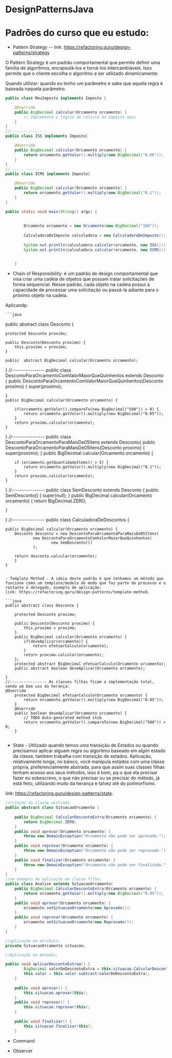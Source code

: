 


# DesignPatternsJava

# Padrões do curso que eu estudo:

- Pattern Strategy -- link: https://refactoring.guru/design-patterns/strategy

O Pattern Strategy é um padrão comportamental que permite definir uma família de algoritmos, encapsulá-los e torná-los intercambiáveis. Isso permite que o cliente escolha o algoritmo a ser utilizado dinamicamente.

Quando utilizar: quando eu tenho um parâmetro e sabe que aquela regra é baseada naquela parâmetro.

```java
public class MeuImposto implements Imposto {

    @Override
    public BigDecimal calcular(Orcamento orcamento) {
        // Implemente a lógica de cálculo do imposto aqui
    }
}
//----------------
public class ISS implements Imposto{

 	@Override
	public BigDecimal calcular(Orcamento orcamento) {
		return orcamento.getValor().multiply(new BigDecimal("0.06"));
	}
}
//----------------
public class ICMS implements Imposto{

	@Override
	public BigDecimal calcular(Orcamento orcamento) {
		return orcamento.getValor().multiply(new BigDecimal("0.1"));
	}
}

public static void main(String[] args) {
		
		
		Orcamento orcamento = new Orcamento(new BigDecimal("100"));
		
		CalculadoraDeImposto calculadora = new CalculadoraDeImposto();
		
		System.out.println(calculadora.calcular(orcamento, new ISS()));
		System.out.println(calculadora.calcular(orcamento, new ICMS()));
		

	}


```
- Chain of Responsibility: é um padrão de design comportamental que visa criar uma cadeia de objetos que possam tratar solicitações de forma sequencial. Nesse padrão, cada objeto na cadeia possui a capacidade de processar uma solicitação ou passá-la adiante para o próximo objeto na cadeia. 

Aplicandp:

	```java
public abstract class Desconto {
	
	protected Desconto proximo;

	public Desconto(Desconto proximo) {
		this.proximo = proximo;
	}
	
	public  abstract BigDecimal calcular(Orcamento orcamento);
	
}
//----------------
public class DescontoParaOrcamentoComValorMaiorQueQuinhentos extends Desconto {
	public DescontoParaOrcamentoComValorMaiorQueQuinhentos(Desconto proximo) {
		super(proximo);

	}
	public BigDecimal calcular(Orcamento orcamento) {

		if(orcamento.getValor().compareTo(new BigDecimal("500")) > 0) {
			return orcamento.getValor().multiply(new BigDecimal("0.05"));
		}
		return proximo.calcular(orcamento);
	}

}
//----------------
public class DescontoParaOrcamentoParaMaisDe05Itens extends Desconto{
	public DescontoParaOrcamentoParaMaisDe05Itens(Desconto proximo) {
		super(proximo);
	}
	public BigDecimal calcular(Orcamento orcamento) {
		
		if (orcamento.getQuantidadeItems() > 5) {
			return orcamento.getValor().multiply(new BigDecimal("0.1"));
		}
		return proximo.calcular(orcamento);
	}
}
//----------------
public class SemDesconto extends Desconto {
	public SemDesconto() {
		super(null);
	}
	public BigDecimal calcular(Orcamento orcamento) {
		return BigDecimal.ZERO;

	}
}
//----------------
public class CalculadoraDeDescontos {
	
	public BigDecimal calcular(Orcamento orcamento) {
		Desconto desconto = new DescontoParaOrcamentoParaMaisDe05Itens(
				new DescontoParaOrcamentoComValorMaiorQueQuinhentos(
						new SemDesconto())
				);
		
		return desconto.calcular(orcamento);
		}		
	}

```

- Template Method - A ideia deste padrão é que tenhamos um método que funcione como um template/modelo de modo que faz parte do processo e o restante é delegado, exemplo de aplicação:
link: https://refactoring.guru/design-patterns/template-method.

```java
public abstract class Desconto {
	
	protected Desconto proximo;

	public Desconto(Desconto proximo) {
		this.proximo = proximo;
	}
	public BigDecimal calcular(Orcamento orcamento) {
		if(deveAplicar(orcamento)) {
			return efetuarCalculo(orcamento);
		}
		return proximo.calcular(orcamento);
	};
	protected abstract BigDecimal efetuarCalculo(Orcamento orcamento);
	public abstract boolean deveAplicar(Orcamento orcamento);
	
}
//---------------- As classes filhas ficam a implementação total, sendo um bom uso da herança:
@Override
	protected BigDecimal efetuarCalculo(Orcamento orcamento) {
		return orcamento.getValor().multiply(new BigDecimal("0.05"));
	}
	@Override
	public boolean deveAplicar(Orcamento orcamento) {
		// TODO Auto-generated method stub
		return orcamento.getValor().compareTo(new BigDecimal("500")) > 0;
	}


```

- State - Utilizado quando temos uma transição de Estados ou quando precisamos aplicar alguam regra ou algoritmo baseado em algim estado da classe, também trabalha  com transição de estados.
Aplicação, relativamente longa, no báisco, você manipula estados com uma classe própria, preferencialmente abstrada, para que assim suas classes filhas tenham acesso aos seus métodos, isso é bom, pq o que ela precisar fazer eu sobescrevo, o que não precisar ou se precisar do método, já está feito, utilizando muito da herança e talvez até do polimorfismo.

link:  https://refactoring.guru/design-patterns/state.


```java
//criação da classe avstrada
public abstract class SituacaoOrcamento {
	
	public BigDecimal CalcularDescontoExtra(Orcamento orcamento) {
		return BigDecimal.ZERO;
	}
	public void aprovar(Orcamento orcamento) {
		throw new DomainException("Orcamento não pode ser aprovado.");
	}
	public void reprovar(Orcamento orcamento) {
		throw new DomainException("Orcamento não pode ser reprovado.");
	}
	public void finalizar(Orcamento orcamento) {
		throw new DomainException("Orcamento não pode ser finalizado.");
	}
}
//um exemplo de aplicação em classe filha:
public class Analise extends SituacaoOrcamento{
	public BigDecimal CalcularDescontoExtra(Orcamento orcamento) {
		return orcamento.getValor().multiply(new BigDecimal("0.05"));	
	}
	public void aprovar(Orcamento orcamento) {
		orcamento.setSituacaoOrcamento(new Aprovado());
	}
	public void reprovar(Orcamento orcamento) {
		orcamento.setSituacaoOrcamento(new Reprovado());
	}
}

//aplicação em atributo:
private SituacaoOrcamento situacao;

//Aplicação em metodos:

public void aplicarDescontoExtraa() {
		BigDecimal valorDoDescontoExtra = this.situacao.CalcularDescontoExtra(this);
		this.valor = this.valor.subtract(valorDoDescontoExtra);
	}
	
	public void aprovar() {
		this.situacao.aprovar(this);
	}
	public void reprovar() {
		this.situacao.reprovar(this);
	}
	
	public void finalizar() {
		this.situacao.finalizar(this);
	}	
```
- Command

- Observer
